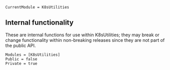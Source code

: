 ```@meta
CurrentModule = K8sUtilities
```

## Internal functionality

These are internal functions for use within K8sUtilities; they may break or change functionality within non-breaking releases since they are not part of the public API.

```@autodocs
Modules = [K8sUtilities]
Public = false
Private = true
```
